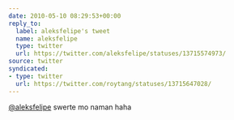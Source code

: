 ```yaml
---
date: 2010-05-10 08:29:53+00:00
reply_to:
  label: aleksfelipe's tweet
  name: aleksfelipe
  type: twitter
  url: https://twitter.com/aleksfelipe/statuses/13715574973/
source: twitter
syndicated:
- type: twitter
  url: https://twitter.com/roytang/statuses/13715647028/
---
```


[@aleksfelipe](https://twitter.com/aleksfelipe/) swerte mo naman haha